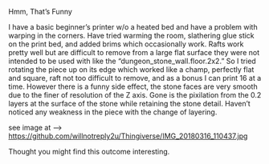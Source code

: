 Hmm, That’s Funny

I have a basic beginner’s printer w/o a heated bed and have a problem with warping in the corners. Have tried warming the room, slathering glue stick on the print bed, and added brims which occasionally work. Rafts work pretty well but are difficult to remove from a large flat surface they were not intended to be used with like the “dungeon_stone_wall.floor.2x2.”   So I tried rotating the piece up on its edge which worked like a champ, perfectly flat and square, raft not too difficult to remove, and as a bonus I can print 16 at a time. However there is a funny side effect, the stone faces are very smooth due to the finer of resolution of the Z axis. Gone is the pixilation from the 0.2 layers at the surface of the stone while retaining the stone detail. Haven’t noticed any weakness in the piece with the change of layering. 

see image at --> https://github.com/willnotreply2u/Thingiverse/IMG_20180316_110437.jpg 

Thought you might find this outcome interesting.

